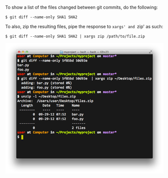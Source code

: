 To show a list of the files changed between git commits, do the following:

```
$ git diff --name-only SHA1 SHA2
```

To also, zip the resulting files, pipe the response to `xargs' and `zip' as such:

```
$ git diff --name-only SHA1 SHA2 | xargs zip /path/to/file.zip
```

<img alt="" src="/img/uploads/2012-09/git-diff-files-changed.png" />